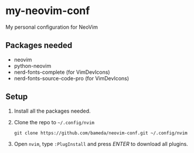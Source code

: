 my-neovim-conf
==============


My personal configuration for NeoVim


Packages needed
---------------

- neovim
- python-neovim
- nerd-fonts-complete           (for VimDevIcons)
- nerd-fonts-source-code-pro    (for VimDevIcons)

Setup
-----
1. Install all the packages needed.

2. Clone the repo to `~/.config/nvim`

    ```
    git clone https://github.com/bameda/neovim-conf.git ~/.config/nvim
    ```

3. Open `nvim`, type `:PlugInstall` and press *ENTER* to download all plugins.
